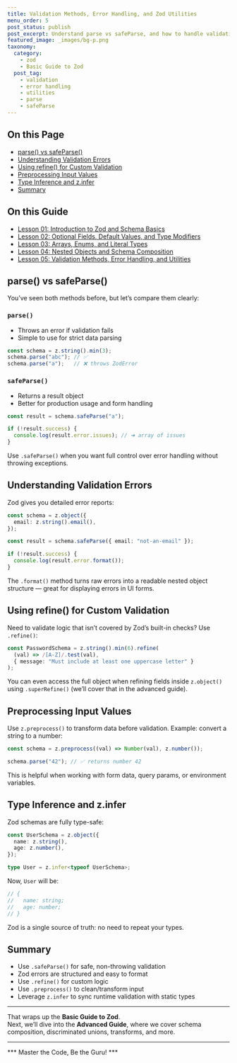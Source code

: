 ```yaml
---
title: Validation Methods, Error Handling, and Zod Utilities
menu_order: 5
post_status: publish
post_excerpt: Understand parse vs safeParse, and how to handle validation errors effectively.
featured_image: _images/bg-p.png
taxonomy:
  category:
    - zod
    - Basic Guide to Zod
  post_tag:
    - validation
    - error handling
    - utilities
    - parse
    - safeParse
---
```


<div class="toc" markdown="1">

## On this Page

- [parse() vs safeParse()](#parse-vs-safeparse)
- [Understanding Validation Errors](#understanding-validation-errors)
- [Using refine() for Custom Validation](#using-refine-for-custom-validation)
- [Preprocessing Input Values](#preprocessing-input-values)
- [Type Inference and z.infer](#type-inference-and-zinfer)
- [Summary](#summary)

</div>

<div class="otg" markdown="1">

## On this Guide

- [Lesson 01: Introduction to Zod and Schema Basics](./lesson-01-introduction-to-zod-and-schema-basics)
- [Lesson 02: Optional Fields, Default Values, and Type Modifiers](./lesson-02-optional-fields-default-values-and-type)
- [Lesson 03: Arrays, Enums, and Literal Types](./lesson-03-arrays-enums-and-literal-types)
- [Lesson 04: Nested Objects and Schema Composition](./lesson-04-nested-objects-and-schema-composition)
- [Lesson 05: Validation Methods, Error Handling, and Utilities](./lesson-05-validation-methods-error-handling-and-utilities)

</div>

<div class="guru-main" markdown="1">

## parse() vs safeParse()

You’ve seen both methods before, but let’s compare them clearly:

### `parse()`

- Throws an error if validation fails
- Simple to use for strict data parsing

```ts
const schema = z.string().min(3);
schema.parse("abc"); // ✅
schema.parse("a");   // ❌ throws ZodError
```

### `safeParse()`

- Returns a result object
- Better for production usage and form handling

```ts
const result = schema.safeParse("a");

if (!result.success) {
  console.log(result.error.issues); // ➜ array of issues
}
```

Use `.safeParse()` when you want full control over error handling without throwing exceptions.

## Understanding Validation Errors

Zod gives you detailed error reports:

```ts
const schema = z.object({
  email: z.string().email(),
});

const result = schema.safeParse({ email: "not-an-email" });

if (!result.success) {
  console.log(result.error.format());
}
```

The `.format()` method turns raw errors into a readable nested object structure — great for displaying errors in UI forms.

## Using refine() for Custom Validation

Need to validate logic that isn’t covered by Zod’s built-in checks? Use `.refine()`:

```ts
const PasswordSchema = z.string().min(6).refine(
  (val) => /[A-Z]/.test(val),
  { message: "Must include at least one uppercase letter" }
);
```

You can even access the full object when refining fields inside `z.object()` using `.superRefine()` (we’ll cover that in the advanced guide).

## Preprocessing Input Values

Use `z.preprocess()` to transform data before validation. Example: convert a string to a number:

```ts
const schema = z.preprocess((val) => Number(val), z.number());

schema.parse("42"); // ✅ returns number 42
```

This is helpful when working with form data, query params, or environment variables.

## Type Inference and z.infer

Zod schemas are fully type-safe:

```ts
const UserSchema = z.object({
  name: z.string(),
  age: z.number(),
});

type User = z.infer<typeof UserSchema>;
```

Now, `User` will be:

```ts
// {
//   name: string;
//   age: number;
// }
```

Zod is a single source of truth: no need to repeat your types.

## Summary

- Use `.safeParse()` for safe, non-throwing validation
- Zod errors are structured and easy to format
- Use `.refine()` for custom logic
- Use `.preprocess()` to clean/transform input
- Leverage `z.infer` to sync runtime validation with static types

---

That wraps up the **Basic Guide to Zod**.  
Next, we’ll dive into the **Advanced Guide**, where we cover schema composition, discriminated unions, transforms, and more.

---

*** Master the Code, Be the Guru! ***

</div>
